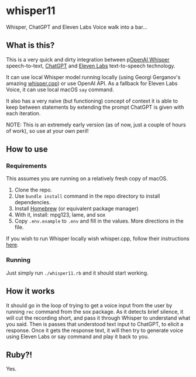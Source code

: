 # whisper11
Whisper, ChatGPT and Eleven Labs Voice walk into a bar...

## What is this?

This is a very quick and dirty integration between p[OpenAI Whisper](https://openai.com/research/whisper) speech-to-text, [ChatGPT](https://openai.com/blog/chatgpt) and [Eleven Labs](https://beta.elevenlabs.io) text-to-speech technology.

It can use local Whisper model running locally (using Georgi Gerganov's amazing [whisper.cpp](https://github.com/ggerganov/whisper.cpp)) or use OpenAI API. As a fallback for Eleven Labs Voice, it can use local macOS `say` command.

It also has a very naive (but functioning) concept of context it is able to keep between statements by extending the prompt ChatGPT is given with each iteration.

NOTE: This is an extremely early version (as of now, just a couple of hours of work), so use at your own peril!

## How to use

### Requirements

This assumes you are running on a relatively fresh copy of macOS.

1. Clone the repo.
2. Use `bundle install` command in the repo directory to install dependencies.
3. Install [Homebrew](https://brew.sh/) (or equivalent package manager)
4. With it, install: mpg123, lame, and sox
5. Copy `.env.example` to `.env` and fill in the values. More directions in the file.

If you wish to run Whisper locally wish whisper.cpp, follow their instructions [here](https://github.com/ggerganov/whisper.cpp#quick-start).

### Running

Just simply run `./whisper11.rb` and it should start working.

## How it works

It should go in the loop of trying to get a voice input from the user by running `rec` command from the sox package. As it detects brief silence, it will cut the recording short, and pass it through Whisper to understand what you said. Then is passes that understood text input to ChatGPT, to elicit a response. Once it gets the response text, it will then try to generate voice using Eleven Labs or say command and play it back to you.

## Ruby?!

Yes.